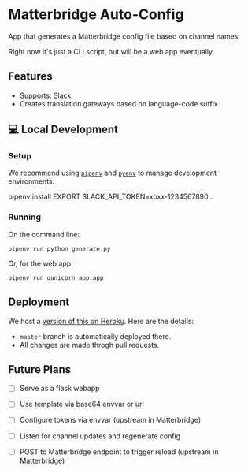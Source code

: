 # Matterbridge Auto-Config

App that generates a Matterbridge config file based on channel names.

Right now it's just a CLI script, but will be a web app eventually.

## Features

- Supports: Slack
- Creates translation gateways based on language-code suffix

## :computer: Local Development

### Setup

We recommend using [`pipenv`][pipenv] and [`pyenv`][pyenv] to manage
development environments.

pipenv install
EXPORT SLACK_API_TOKEN=xoxx-1234567890...

### Running

On the command line:

```
pipenv run python generate.py
```

Or, for the web app:

```
pipenv run gunicorn app:app
```

## Deployment

We host a [version of this on Heroku][demo]. Here are the details:

- `master` branch is automatically deployed there.
- All changes are made throgh pull requests.

## Future Plans

- [ ] Serve as a flask webapp
- [ ] Use template via base64 envvar or url
- [ ] Configure tokens via envvar (upstream in Matterbridge)
- [ ] Listen for channel updates and regenerate config
- [ ] POST to Matterbridge endpoint to trigger reload (upstream in
  Matterbridge)

   [pipenv]: https://pipenv.readthedocs.io/en/latest/
   [pyenv]: https://github.com/pyenv/pyenv
   [demo]: https://matterbridge-autoconfig-g0vtw.herokuapp.com/

